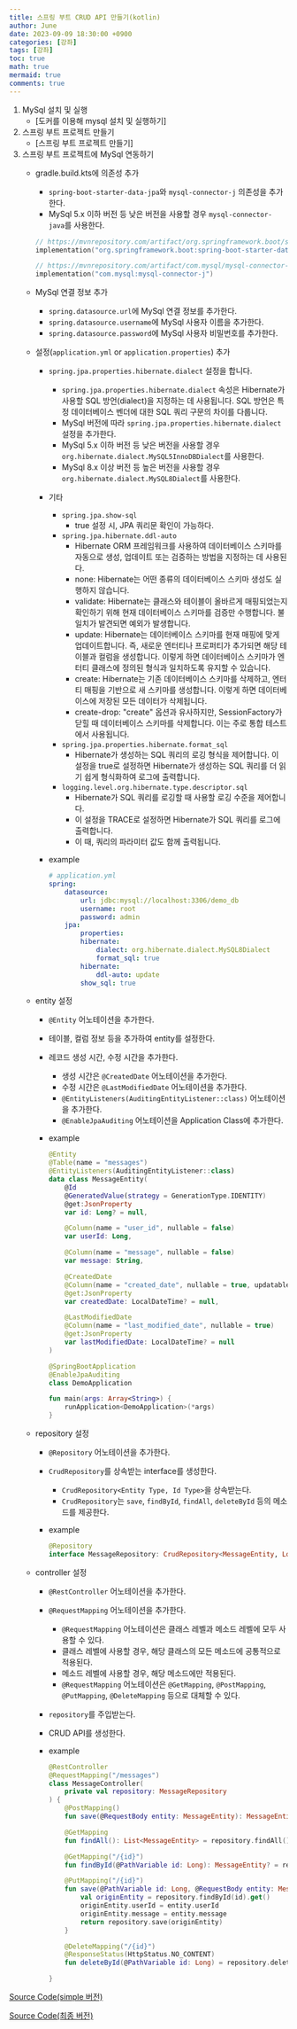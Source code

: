 ```yaml
---
title: 스프링 부트 CRUD API 만들기(kotlin)
author: June
date: 2023-09-09 18:30:00 +0900
categories: [강좌]
tags: [강좌]
toc: true
math: true
mermaid: true
comments: true
---
```


1. MySql 설치 및 실행
    - [도커를 이용해 mysql 설치 및 실행하기]
1. 스프링 부트 프로젝트 만들기
    - [스프링 부트 프로젝트 만들기]
1. 스프링 부트 프로젝트에 MySql 연동하기
    - gradle.build.kts에 의존성 추가
        - `spring-boot-starter-data-jpa`와 `mysql-connector-j` 의존성을 추가한다.
        - MySql 5.x 이하 버전 등 낮은 버전을 사용할 경우 `mysql-connector-java`를 사용한다.

        ```kotlin
        // https://mvnrepository.com/artifact/org.springframework.boot/spring-boot-starter-data-jpa
        implementation("org.springframework.boot:spring-boot-starter-data-jpa")

        // https://mvnrepository.com/artifact/com.mysql/mysql-connector-j
        implementation("com.mysql:mysql-connector-j")
        ```

    - MySql 연결 정보 추가
        - `spring.datasource.url`에 MySql 연결 정보를 추가한다.
        - `spring.datasource.username`에 MySql 사용자 이름을 추가한다.
        - `spring.datasource.password`에 MySql 사용자 비밀번호를 추가한다.

    - 설정(`application.yml` or `application.properties`) 추가
        - `spring.jpa.properties.hibernate.dialect` 설정을 합니다.
            - `spring.jpa.properties.hibernate.dialect` 속성은 Hibernate가 사용할 SQL 방언(dialect)을 지정하는 데 사용됩니다. SQL 방언은 특정 데이터베이스 벤더에 대한 SQL 쿼리 구문의 차이를 다룹니다.
            - MySql 버전에 따라 `spring.jpa.properties.hibernate.dialect` 설정을 추가한다.
            - MySql 5.x 이하 버전 등 낮은 버전을 사용할 경우 `org.hibernate.dialect.MySQL5InnoDBDialect`를 사용한다.
            - MySql 8.x 이상 버전 등 높은 버전을 사용할 경우 `org.hibernate.dialect.MySQL8Dialect`를 사용한다.
        - 기타
            - `spring.jpa.show-sql`
                - true 설정 시, JPA 쿼리문 확인이 가능하다.
            - `spring.jpa.hibernate.ddl-auto`
                - Hibernate ORM 프레임워크를 사용하여 데이터베이스 스키마를 자동으로 생성, 업데이트 또는 검증하는 방법을 지정하는 데 사용된다.
                - none: Hibernate는 어떤 종류의 데이터베이스 스키마 생성도 실행하지 않습니다.
                - validate: Hibernate는 클래스와 테이블이 올바르게 매핑되었는지 확인하기 위해 현재 데이터베이스 스키마를 검증만 수행합니다. 불일치가 발견되면 예외가 발생합니다.
                - update: Hibernate는 데이터베이스 스키마를 현재 매핑에 맞게 업데이트합니다. 즉, 새로운 엔터티나 프로퍼티가 추가되면 해당 테이블과 컬럼을 생성합니다. 이렇게 하면 데이터베이스 스키마가 엔터티 클래스에 정의된 형식과 일치하도록 유지할 수 있습니다.
                - create: Hibernate는 기존 데이터베이스 스키마를 삭제하고, 엔터티 매핑을 기반으로 새 스키마를 생성합니다. 이렇게 하면 데이터베이스에 저장된 모든 데이터가 삭제됩니다.
                - create-drop: "create" 옵션과 유사하지만, SessionFactory가 닫힐 때 데이터베이스 스키마를 삭제합니다. 이는 주로 통합 테스트에서 사용됩니다.
            - `spring.jpa.properties.hibernate.format_sql`
                - Hibernate가 생성하는 SQL 쿼리의 로깅 형식을 제어합니다. 이 설정을 true로 설정하면 Hibernate가 생성하는 SQL 쿼리를 더 읽기 쉽게 형식화하여 로그에 출력합니다.
            - `logging.level.org.hibernate.type.descriptor.sql`
                - Hibernate가 SQL 쿼리를 로깅할 때 사용할 로깅 수준을 제어합니다.
                - 이 설정을 TRACE로 설정하면 Hibernate가 SQL 쿼리를 로그에 출력합니다.
                - 이 때, 쿼리의 파라미터 값도 함께 출력됩니다.
        - example

            ```yml
            # application.yml
            spring:
                datasource:
                    url: jdbc:mysql://localhost:3306/demo_db
                    username: root
                    password: admin
                jpa:
                    properties:
                    hibernate:
                        dialect: org.hibernate.dialect.MySQL8Dialect
                        format_sql: true
                    hibernate:
                        ddl-auto: update
                    show_sql: true
            ```

    - entity 설정
        - `@Entity` 어노테이션을 추가한다.
        - 테이블, 컬럼 정보 등을 추가하여 entity를 설정한다.
        - 레코드 생성 시간, 수정 시간을 추가한다.
            - 생성 시간은 `@CreatedDate` 어노테이션을 추가한다.
            - 수정 시간은 `@LastModifiedDate` 어노테이션을 추가한다.
            - `@EntityListeners(AuditingEntityListener::class)` 어노테이션을 추가한다.
            - `@EnableJpaAuditing` 어노테이션을 Application Class에 추가한다.
        - example

            ```kotlin
            @Entity
            @Table(name = "messages")
            @EntityListeners(AuditingEntityListener::class)
            data class MessageEntity(
                @Id
                @GeneratedValue(strategy = GenerationType.IDENTITY)
                @get:JsonProperty
                var id: Long? = null,

                @Column(name = "user_id", nullable = false)
                var userId: Long,

                @Column(name = "message", nullable = false)
                var message: String,

                @CreatedDate
                @Column(name = "created_date", nullable = true, updatable = false)
                @get:JsonProperty
                var createdDate: LocalDateTime? = null,

                @LastModifiedDate
                @Column(name = "last_modified_date", nullable = true)
                @get:JsonProperty
                var lastModifiedDate: LocalDateTime? = null
            )
            ```

            ```kotlin
            @SpringBootApplication
            @EnableJpaAuditing
            class DemoApplication

            fun main(args: Array<String>) {
                runApplication<DemoApplication>(*args)
            }
            ```

    - repository 설정
        - `@Repository` 어노테이션을 추가한다.
        - `CrudRepository`를 상속받는 interface를 생성한다.
            - `CrudRepository<Entity Type, Id Type>`을 상속받는다.
            - `CrudRepository`는 `save`, `findById`, `findAll`, `deleteById` 등의 메소드를 제공한다.
        - example

            ```kotlin
            @Repository
            interface MessageRepository: CrudRepository<MessageEntity, Long>
            ```

    - controller 설정
        - `@RestController` 어노테이션을 추가한다.
        - `@RequestMapping` 어노테이션을 추가한다.
            - `@RequestMapping` 어노테이션은 클래스 레벨과 메소드 레벨에 모두 사용할 수 있다.
            - 클래스 레벨에 사용할 경우, 해당 클래스의 모든 메소드에 공통적으로 적용된다.
            - 메소드 레벨에 사용할 경우, 해당 메소드에만 적용된다.
            - `@RequestMapping` 어노테이션은 `@GetMapping`, `@PostMapping`, `@PutMapping`, `@DeleteMapping` 등으로 대체할 수 있다.
        - `repository`를 주입받는다.
        - CRUD API를 생성한다.
        - example

            ```kotlin
            @RestController
            @RequestMapping("/messages")
            class MessageController(
                private val repository: MessageRepository
            ) {
                @PostMapping()
                fun save(@RequestBody entity: MessageEntity): MessageEntity = repository.save(entity)

                @GetMapping
                fun findAll(): List<MessageEntity> = repository.findAll().toList()

                @GetMapping("/{id}")
                fun findById(@PathVariable id: Long): MessageEntity? = repository.findByIdOrNull(id)

                @PutMapping("/{id}")
                fun save(@PathVariable id: Long, @RequestBody entity: MessageEntity): MessageEntity {
                    val originEntity = repository.findById(id).get()
                    originEntity.userId = entity.userId
                    originEntity.message = entity.message
                    return repository.save(originEntity)
                }

                @DeleteMapping("/{id}")
                @ResponseStatus(HttpStatus.NO_CONTENT)
                fun deleteById(@PathVariable id: Long) = repository.deleteById(id)

            }
            ```

[Source Code(simple 버전)](https://github.com/ijung/spring-boot-demo/tree/feature/create-crud-api/create-simple-version/base)

[Source Code(최종 버전)](https://github.com/ijung/spring-boot-demo/tree/feature/create-crud-api/base)